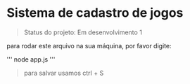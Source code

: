 <h1>Sistema de cadastro de jogos</h1>

>Status do projeto: Em desenvolvimento 1

para rodar este arquivo na sua máquina, por favor digite: 

'''
node app.js
'''
>para salvar usamos ctrl + S

